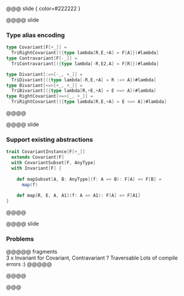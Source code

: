 @@@ slide { color=#222222 }

@@@@ slide

### Type alias encoding

```scala
type Covariant[F[+_]] =
  TriRightCovariant[({type lambda[R,E,+A] = F[A]})#lambda]
type Contravariant[F[-_]] =
  TriContravariant[({type lambda[-R,E2,A] = F[R]})#lambda]

type Divariant[:=>[-_, +_]] =
  TriDivariant[({type lambda[-R,E,+A] = R :=> A})#lambda]
type Bivariant[<=>[+_, +_]] =
  TriBivariant[({type lambda[R,+E,+A] = E <=> A})#lambda]
type RightCovariant[<=>[_, +_]] =
  TriRightCovariant[({type lambda[R,E,+A] = E <=> A})#lambda]
```

@@@@

@@@@ slide

### Support existing abstractions

```scala
trait CovariantInstance[F[+_]]
  extends Covariant[F]
  with CovariantSubset[F, AnyType]
  with Invariant[F] {
  
    def mapSubset[A, B: AnyType](f: A => B): F[A] => F[B] =
      map(f)
  
    def map[R, E, A, A1](f: A => A1): F[A] => F[A1]
}
```

@@@@

@@@@ slide

### Problems

@@@@@ fragments  
3 x Invariant for Covariant, Contravariant ?
Traversable
Lots of compile errors :)
@@@@@

@@@@

@@@